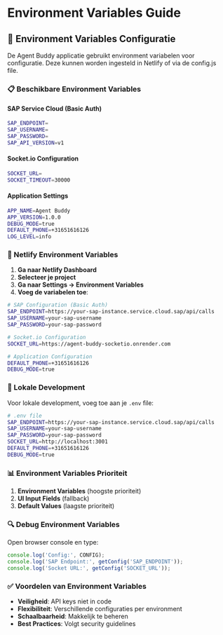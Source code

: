 # Environment Variables Guide

## 🔧 Environment Variables Configuratie

De Agent Buddy applicatie gebruikt environment variabelen voor configuratie. Deze kunnen worden ingesteld in Netlify of via de config.js file.

### 📋 Beschikbare Environment Variables

#### SAP Service Cloud (Basic Auth)
```bash
SAP_ENDPOINT=
SAP_USERNAME=
SAP_PASSWORD=
SAP_API_VERSION=v1
```

#### Socket.io Configuration
```bash
SOCKET_URL=
SOCKET_TIMEOUT=30000
```

#### Application Settings
```bash
APP_NAME=Agent Buddy
APP_VERSION=1.0.0
DEBUG_MODE=true
DEFAULT_PHONE=+31651616126
LOG_LEVEL=info
```

### 🚀 Netlify Environment Variables

1. **Ga naar Netlify Dashboard**
2. **Selecteer je project**
3. **Ga naar Settings → Environment Variables**
4. **Voeg de variabelen toe**:

```bash
# SAP Configuration (Basic Auth)
SAP_ENDPOINT=https://your-sap-instance.service.cloud.sap/api/calls
SAP_USERNAME=your-sap-username
SAP_PASSWORD=your-sap-password

# Socket.io Configuration  
SOCKET_URL=https://agent-buddy-socketio.onrender.com

# Application Configuration
DEFAULT_PHONE=+31651616126
DEBUG_MODE=true
```

### 🔧 Lokale Development

Voor lokale development, voeg toe aan je `.env` file:

```bash
# .env file
SAP_ENDPOINT=https://your-sap-instance.service.cloud.sap/api/calls
SAP_USERNAME=your-sap-username
SAP_PASSWORD=your-sap-password
SOCKET_URL=http://localhost:3001
DEFAULT_PHONE=+31651616126
DEBUG_MODE=true
```

### 📊 Environment Variables Prioriteit

1. **Environment Variables** (hoogste prioriteit)
2. **UI Input Fields** (fallback)
3. **Default Values** (laagste prioriteit)

### 🔍 Debug Environment Variables

Open browser console en type:
```javascript
console.log('Config:', CONFIG);
console.log('SAP Endpoint:', getConfig('SAP_ENDPOINT'));
console.log('Socket URL:', getConfig('SOCKET_URL'));
```

### ✅ Voordelen van Environment Variables

- **Veiligheid**: API keys niet in code
- **Flexibiliteit**: Verschillende configuraties per environment
- **Schaalbaarheid**: Makkelijk te beheren
- **Best Practices**: Volgt security guidelines 